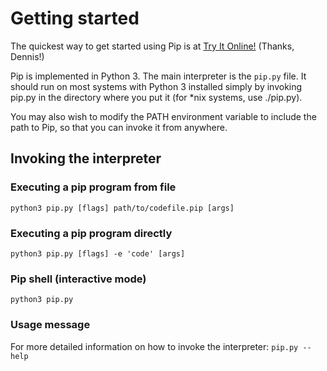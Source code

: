 
# Getting started

The quickest way to get started using Pip is at [Try It Online!](https://tio.run/#pip) (Thanks, Dennis!)

Pip is implemented in Python 3.
The main interpreter is the `pip.py` file. It should run on most systems with Python 3 installed simply by invoking pip.py in the directory where you put it (for \*nix systems, use ./pip.py).

You may also wish to modify the PATH environment variable to include the path to Pip, so that you can invoke it from anywhere. 

## Invoking the interpreter

### Executing a pip program from file
`python3 pip.py [flags] path/to/codefile.pip [args]`

### Executing a pip program directly
`python3 pip.py [flags] -e 'code' [args]`

### Pip shell (interactive mode)
`python3 pip.py`

### Usage message
For more detailed information on how to invoke the interpreter:
`pip.py --help`
